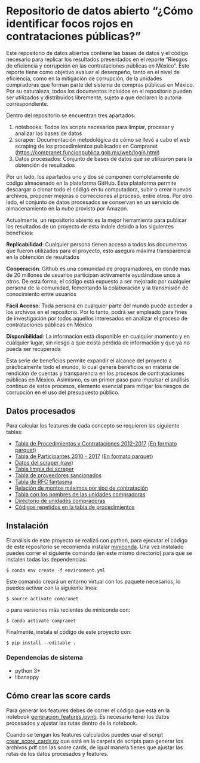 # Repositorio de datos abierto “¿Cómo identificar focos rojos en contrataciones públicas?”

Este repositorio de datos abiertos contiene las bases de datos y el código necesario para replicar los resultados presentados en el reporte “Riesgos de eficiencia y corrupción en las contrataciones públicas en México”. Este reporte tiene como objetivo evaluar el desempeño, tanto en el nivel de eficiencia, como en la mitigación de corrupción, de la unidades compradoras que forman parte del sistema de compras públicas en México.
Por su naturaleza, todos los documentos incluidos en el repositorio pueden ser utilizados y distribuidos libremente, sujeto a que declaren la autoría correspondiente.

Dentro del repositorio se encuentran tres apartados:
1. notebooks: Todos los scripts necesarios para limpiar, procesar y analizar las bases de datos
2. scraper: Documentación metodológica de cómo se llevó a cabo el web scraping de los procedimientos publicados en Compranet
(https://compranet.funcionpublica.gob.mx/web/login.html)
3. Datos procesados: Conjunto de bases de datos que se utilizaron para la obtención de resultados

Por un lado, los apartados uno y dos se componen completamente de código almacenado en la plataforma GitHub. Esta plataforma permite descargar o clonar todo el código en tu computadora, subir o crear nuevos archivos, proponer mejoras o correcciones al proceso, entre otros. Por otro lado, el conjunto de datos procesados se conservan en un servicio de almacenamiento en la nube provisto por Amazon.

Actualmente, un repositorio abierto es la mejor herramienta para publicar los resultados de un proyecto de esta índole debido a los siguientes beneficios:

**Replicabilidad**: Cualquier persona tienen acceso a todos los documentos que fueron utilizados para el proyecto, esto asegura máxima transparencia en la obtención de resultados

**Cooperación**: Github es una comunidad de programadores, en donde más de 20 millones de usuarios participan activamente ayudándose unos a otros. De esta forma, el código está expuesto a ser mejorado por cualquier persona de la comunidad, fomentando la colaboración y la transmisión de conocimiento entre usuarios

**Fácil Acceso**: Toda persona en cualquier parte del mundo puede acceder a los archivos en el repositorio. Por lo tanto, podrá ser empleado para fines de investigación por todos aquellos interesados en analizar el proceso de contrataciones públicas en México

**Disponibilidad**: La información está disponible en cualquier momento y en cualquier lugar, sin riesgo a que exista pérdida de información y que ya no pueda ser recuperada

Esta serie de beneficios permite expandir el alcance del proyecto a prácticamente todo el mundo, lo cual genera beneficios en materia de rendición de cuentas y transparencia en los procesos de contrataciones públicas en México. Asimismo, es un primer paso para impulsar el análisis continuo de estos procesos, elemento esencial para mitigar los riesgos de corrupción en el uso del presupuesto público.


## Datos procesados
Para calcular los features de cada concepto se requieren las siguiente tablas:
* [Tabla de Procedimientos y Contrataciones 2012-2017](https://s3-us-west-2.amazonaws.com/opi-compranet/public/data/procedimientos.psv) [(En formato parquet)](https://s3-us-west-2.amazonaws.com/opi-compranet/public/data/procedimientos.parquet)
* [Tabla de Participantes 2010 - 2017](https://s3-us-west-2.amazonaws.com/opi-compranet/public/data/participantes.zip) [(En formato parquet)](https://s3-us-west-2.amazonaws.com/opi-compranet/public/data/participantes_parquet.zip)
* [Datos del scraper (raw)](https://s3-us-west-2.amazonaws.com/opi-compranet/public/data/raw_data_scraper_20170608.json)
* [Tabla limpia del scraper](https://s3-us-west-2.amazonaws.com/opi-compranet/public/data/tabla_scraper_features.csv)
* [Tabla de proveedores sancionados](https://s3-us-west-2.amazonaws.com/opi-compranet/public/data/SancionProveedoresContratistas.xls)
* [Tabla de RFC fantasma](https://s3-us-west-2.amazonaws.com/opi-compranet/public/data/RFC_fantasma.csv)
* [Relación de montos máximos por tipo de contratación](https://s3-us-west-2.amazonaws.com/opi-compranet/public/data/Montos_maximos.csv)
* [Tabla con los nombres de las unidades compradoras](https://s3-us-west-2.amazonaws.com/opi-compranet/public/data/nombres_unidades_compradoras.csv)
* [Directorio de unidades compradoras](https://s3-us-west-2.amazonaws.com/opi-compranet/public/data/directorio_UC.xlsx)
* [Códigos repetidos en la tabla de procedimientos](https://s3-us-west-2.amazonaws.com/opi-compranet/public/data/codigos_expediente_repetidos.csv)

## Instalación
El análisis de este proyecto se realizó con python, para ejecutar el código de este repositorio se recomienda instalar [miniconda](https://conda.io/miniconda.html).
Una vez instalado puedes correr el siguiente comando (en este mismo directorio) para que se instalen todas las dependencias:
```
$ conda env create -f environment.yml
```
Este comando creará un entorno virtual con los paquete necesarios, lo puedes activar con la siguiente línea:
```
$ source activate compranet
```
o para versiones más recientes de miniconda con:
```
$ conda activate compranet
```
Finalmente, instala el código de este proyecto con:
```
$ pip install --editable .
```

### Dependencias de sistema
- python 3+
- libsnappy

## Cómo crear las score cards
Para generar los features debes de correr el código que está
en la notebook [generacion_features.ipynb](https://github.com/opintel/como-identificar-focos-rojos-en-contrataciones-publicas/blob/master/notebooks/generacion_features.ipynb).
Es necesario tener los datos procesados y ajustar las rutas dentro de la notebook.

Cuando se tengan los features calculados puedes usar el script
[crear_score_cards.py](https://github.com/opintel/como-identificar-focos-rojos-en-contrataciones-publicas/blob/master/scripts/crear_score_cards.py)
que está en la carpeta de scripts para generar los archivos pdf con las score cards, de igual manera
tienes que ajustar las rutas de los datos procesados y features.
